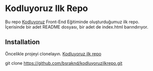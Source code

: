 # Kodluyoruz Ilk Repo

Bu repo [Kodluyoruz](https://www.kodluyoruz.org) Front-End Eğitiminde oluşturduğumuz ilk repo. İçerisinde bir adet README dosyası, bir adet de index.html barındırıyor.

## Installation

Öncelikle projeyi clonelayın. [Kodluyoruz ilk repo](https://github.com/bsraknd/kodluyoruzilkrepo.git)

 git clone https://github.com/bsraknd/kodluyoruzilkrepo.git


